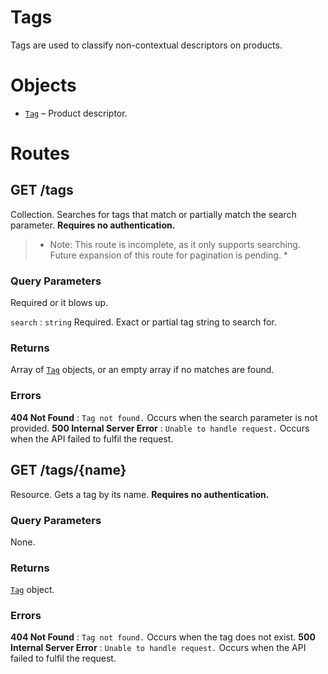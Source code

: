 # Tags

Tags are used to classify non-contextual descriptors on products.

# Objects

* [`Tag`](Objects.html#Tag) – Product descriptor.


# Routes

## GET /tags

Collection. Searches for tags that match or partially match the search parameter. **Requires no authentication.**

> * Note: This route is incomplete, as it only supports searching. Future expansion of this route for pagination is pending. *

### Query Parameters

Required or it blows up.

`search`
:   `string` Required. Exact or partial tag string to search for.


### Returns

Array of [`Tag`](Objects.html#Tag) objects, or an empty array if no matches are found.

### Errors

**404 Not Found**
:   `Tag not found.` Occurs when the search parameter is not provided.
**500 Internal Server Error**
:   `Unable to handle request.` Occurs when the API failed to fulfil the request.



## GET /tags/{name}

Resource. Gets a tag by its name. **Requires no authentication.**

### Query Parameters
None.


### Returns

[`Tag`](Objects.html#Tag) object.

### Errors

**404 Not Found**
:   `Tag not found.` Occurs when the tag does not exist.
**500 Internal Server Error**
:   `Unable to handle request.` Occurs when the API failed to fulfil the request.



